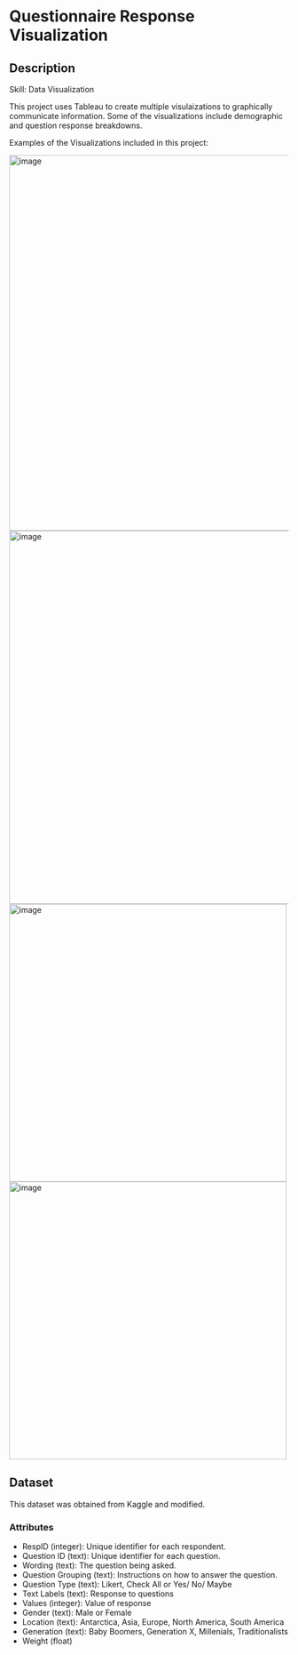 # Questionnaire Response Visualization

## Description

Skill: Data Visualization

This project uses Tableau to create multiple visulaizations to graphically communicate information. Some of the visualizations include demographic and question response breakdowns.

Examples of the Visualizations included in this project:

<img width="676" alt="image" src="https://github.com/Rissa-CSS/DataScience/assets/19502803/74c84b29-0139-436c-b62a-2f34338d7588">

<img width="672" alt="image" src="https://github.com/Rissa-CSS/DataScience/assets/19502803/679df403-86be-4ee9-8ba6-ef66bd254cf0">

<img width="500" alt="image" src="https://github.com/Rissa-CSS/DataScience/assets/19502803/9f92ba9e-1cc5-412b-8325-179368d50ba3">

<img width="500" alt="image" src="https://github.com/Rissa-CSS/DataScience/assets/19502803/1116f8d4-edf7-49e0-a2e5-afd2064efa75">

## Dataset

This dataset was obtained from Kaggle and modified.

### Attributes
- RespID (integer): Unique identifier for each respondent.
- Question ID (text): Unique identifier for each question.
- Wording (text): The question being asked.
- Question Grouping (text): Instructions on how to answer the question.
- Question Type (text): Likert, Check All or Yes/ No/ Maybe
- Text Labels (text): Response to questions
- Values (integer): Value of response
- Gender (text): Male or Female
- Location (text): Antarctica, Asia, Europe, North America, South America
- Generation (text): Baby Boomers, Generation X, Millenials, Traditionalists
- Weight (float)
